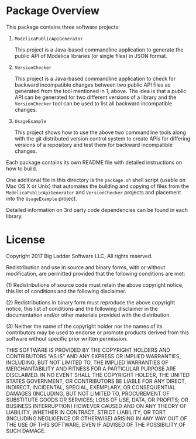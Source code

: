 # Package Overview

This package contains three software projects:

1. `ModelicaPublicApiGenerator`

    This project is a Java-based commandline application to generate the public
    API of Modelica libraries (or single files) in JSON format.

2. `VersionChecker`

    This project is a Java-based commandline application to check for backward
    incompatible changes between two public API files as generated from the
    tool mentioned in 1, above. The idea is that a public API can be generated
    for two different versions of a library and the `VersionChecker` tool can
    be used to list all backward incompatible changes.

3. `UsageExample`

    This project shows how to use the above two commandline tools along with
    the git distributed version control system to create APIs for differing
    versions of a repository and test them for backward incompatible changes.

Each package contains its own README file with detailed instructions on how
to build.

One additional file in this directory is the `package.sh` shell script
(usable on Mac OS X or Unix) that automates the building and copying of
files from the `ModelicaPublicApiGenerator` and `VersionChecker` projects
and placement into the `UsageExample` project.

Detailed information on 3rd party code dependencies can be found in each
library.

# License

Copyright 2017 Big Ladder Software LLC, All rights reserved.

Redistribution and use in source and binary forms, with or without
modification, are permitted provided that the following conditions are met:

(1) Redistributions of source code must retain the above copyright notice,
this list of conditions and the following disclaimer.

(2) Redistributions in binary form must reproduce the above copyright notice,
this list of conditions and the following disclaimer in the documentation
and/or other materials provided with the distribution.

(3) Neither the name of the copyright holder nor the names of its
contributors may be used to endorse or promote products derived from this
software without specific prior written permission. 

THIS SOFTWARE IS PROVIDED BY THE COPYRIGHT HOLDERS AND CONTRIBUTORS "AS IS"
AND ANY EXPRESS OR IMPLIED WARRANTIES, INCLUDING, BUT NOT LIMITED TO, THE
IMPLIED WARRANTIES OF MERCHANTABILITY AND FITNESS FOR A PARTICULAR PURPOSE
ARE DISCLAIMED. IN NO EVENT SHALL THE COPYRIGHT HOLDER, THE UNITED STATES
GOVERNMENT, OR CONTRIBUTORS BE LIABLE FOR ANY DIRECT, INDIRECT, INCIDENTAL,
SPECIAL, EXEMPLARY, OR CONSEQUENTIAL DAMAGES (INCLUDING, BUT NOT LIMITED TO,
PROCUREMENT OF SUBSTITUTE GOODS OR SERVICES; LOSS OF USE, DATA, OR PROFITS; OR
BUSINESS INTERRUPTION) HOWEVER CAUSED AND ON ANY THEORY OF LIABILITY, WHETHER
IN CONTRACT, STRICT LIABILITY, OR TORT (INCLUDING NEGLIGENCE OR OTHERWISE)
ARISING IN ANY WAY OUT OF THE USE OF THIS SOFTWARE, EVEN IF ADVISED OF THE
POSSIBILITY OF SUCH DAMAGE.
